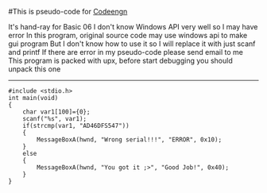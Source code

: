 #This is pseudo-code for [Codeengn](http://codeengn.com/challenges/basic/06 "Basic 06")

It's hand-ray for Basic 06
I don't know Windows API very well so I may have error
In this program, original source code may use windows api to make gui program But I don't know how to use it so I will replace it with just scanf and printf
If there are error in my pseudo-code please send email to me
This program is packed with upx, before start debugging you should unpack this one

---

~~~
#include <stdio.h>
int main(void)
{
    char var1[100]={0};
    scanf("%s", var1);
    if(strcmp(var1, "AD46DFS547"))
    {
        MessageBoxA(hwnd, "Wrong serial!!!", "ERROR", 0x10);
    }
    else
    {
        MessageBoxA(hwnd, "You got it ;>", "Good Job!", 0x40);
    }
}
~~~
